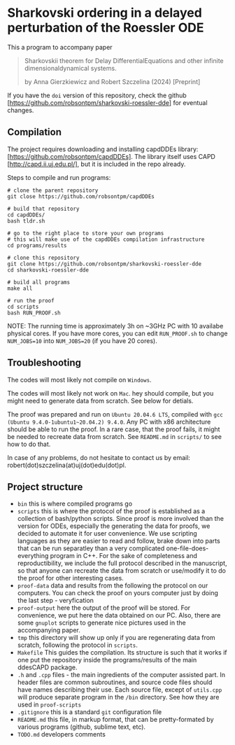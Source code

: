 Sharkovski ordering in a delayed perturbation of the Roessler ODE
=================================================================

This a program to accompany paper 

> Sharkovskii theorem for Delay DifferentialEquations and other 
> infinite dimensionaldynamical systems.
>
> by Anna Gierzkiewicz and Robert Szczelina (2024)
> [Preprint]

If you have the ```doi``` version of this repository, 
check the github 
[https://github.com/robsontpm/sharkovski-roessler-dde]
for eventual changes.


Compilation
-----------

The project requires downloading and installing capdDDEs library: 
[https://github.com/robsontpm/capdDDEs]. The library itself uses
CAPD [http://capd.ii.uj.edu.pl/], but it is included in the repo
already. 

Steps to compile and run programs:

```
# clone the parent repository
git close https://github.com/robsontpm/capdDDEs

# build that repository
cd capdDDEs/
bash tldr.sh

# go to the right place to store your own programs
# this will make use of the capdDDEs compilation infrastructure
cd programs/results

# clone this repository
git clone https://github.com/robsontpm/sharkovski-roessler-dde
cd sharkovski-roessler-dde

# build all programs
make all

# run the proof
cd scripts
bash RUN_PROOF.sh
```

NOTE: The running time is approximately 3h on ~3GHz PC with 10 availabe 
physical cores. If you have more cores, you can edit ```RUN_PROOF.sh```
to change ```NUM_JOBS=10``` into ```NUM_JOBS=20``` (if you have 20 cores).


Troubleshooting
---------------

The codes will most likely not compile on ```Windows```. 

The codes will most likely not work on ```Mac```. hey should
compile, but you might need to generate data from scratch. 
See below for detials.  

The proof was prepared and run on ```Ubuntu 20.04.6 LTS```, 
compiled with ```gcc (Ubuntu 9.4.0-1ubuntu1~20.04.2) 9.4.0```.
Any PC with x86 architecture should be able to run the
proof. In a rare case, that the proof fails, it might be
needed to recreate data from scratch. 
See ```README.md``` in ```scripts/``` to see how to do that.

In case of any problems, do not hesitate to contact 
us by email: robert(dot)szczelina(at)uj(dot)edu(dot)pl. 


Project structure
-----------------

- ```bin```
  this is where compiled programs go
- ```scripts```
  this is where the protocol of the proof is established
  as a collection of bash/python scripts.
  Since proof is more involved than the version for ODEs,
  especially the generating the data for proofs, we
  decided to automate it for user convenience. We use
  scripting languages as they are easier to read and follow,
  brake down into parts that can be run separatley
  than a very complicated one-file-does-everything program in C++.
  For the sake of completeness and reproductibility, we include
  the full protocol described in the manuscript, so that 
  anyone can recreate the data from scratch or use/modify it
  to do the proof for other interesting cases. 
- ```proof-data```
  data and results from the following the protocol on our 
  computers. You can check the proof on yours computer just
  by doing the last step - veryfication
- ```proof-output```
  here the output of the proof will be stored. For convenience,
  we put here the data obtained on our PC. Also, there are some 
  ```gnuplot``` scripts to generate nice pictures used in the 
  accompanying paper.
- ```tmp``` this directory will show up only if you are
  regenerating data from scratch, following the protocol
  in ```scripts```. 
- ```Makefile```
  This guides the compilation. Its structure is such
  that it works if one put the repository 
  inside the programs/results of the main ddesCAPD package. 
- ```.h``` and ```.cpp``` files - the main ingredients of 
  the computer assisted part. In header files are common 
  subroutines, and source code files should have names
  describing their use. Each source file, except of ```utils.cpp```
  will produce separate program in the ```/bin``` directory. 
  See how they are used in ```proof-scripts```
- ```.gitignore``` this is a standard ```git``` configuration 
  file
- ```README.md```
  this file, in markup format, that can be pretty-formated by
  various programs (github, sublime text, etc).
- ```TODO.md```
  developers comments
  



